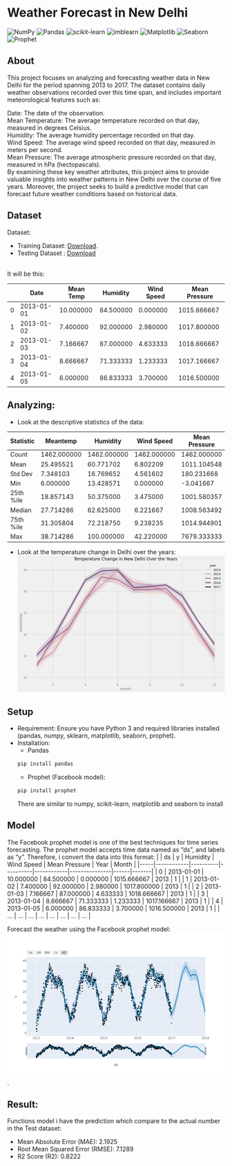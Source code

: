 # Weather Forecast in New Delhi
![NumPy](https://img.shields.io/badge/numpy-%23013243.svg?style=for-the-badge&logo=numpy&logoColor=white)
![Pandas](https://img.shields.io/badge/pandas-%23150458.svg?style=for-the-badge&logo=pandas&logoColor=white)
![scikit-learn](https://img.shields.io/badge/scikit--learn-%23F7931E.svg?style=for-the-badge&logo=scikit-learn&logoColor=white)
![imblearn](https://img.shields.io/badge/imblearn-green?style=for-the-badge&logo=imblearn&logoColor=white)
![Matplotlib](https://img.shields.io/badge/matplotlib-%233A4CAA.svg?style=for-the-badge&logo=matplotlib&logoColor=white)
![Seaborn](https://img.shields.io/badge/seaborn-%2302B6D6.svg?style=for-the-badge&logo=seaborn&logoColor=white)
![Prophet](https://img.shields.io/badge/prophet-%234591A6.svg?style=for-the-badge&logo=prophet&logoColor=white)

## About

This project focuses on analyzing and forecasting weather data in New Delhi for the period spanning 2013 to 2017. The dataset contains daily weather observations recorded over this time span, and includes important meteorological features such as: <br>

Date: The date of the observation.<br>
Mean Temperature: The average temperature recorded on that day, measured in degrees Celsius.<br>
Humidity: The average humidity percentage recorded on that day.<br>
Wind Speed: The average wind speed recorded on that day, measured in meters per second.<br>
Mean Pressure: The average atmospheric pressure recorded on that day, measured in hPa (hectopascals).<br>
By examining these key weather attributes, this project aims to provide valuable insights into weather patterns in New Delhi over the course of five years. Moreover, the project seeks to build a predictive model that can forecast future weather conditions based on historical data.

## Dataset
Dataset: 
* Training Dataset: [Download](https://github.com/tranvietcuong03/weather_forecasting/blob/master/DailyDelhiClimateTrain.csv).
* Testing Dataset : [Download](https://github.com/tranvietcuong03/weather_forecasting/blob/master/DailyDelhiClimateTest.csv)
<br>
It will be this: <br>

|       | Date       | Mean Temp | Humidity | Wind Speed | Mean Pressure |
|-------|------------|-----------|----------|------------|---------------|
| 0     | 2013-01-01 | 10.000000 | 84.500000| 0.000000   | 1015.666667   |
| 1     | 2013-01-02 | 7.400000  | 92.000000| 2.980000   | 1017.800000   |
| 2     | 2013-01-03 | 7.166667  | 87.000000| 4.633333   | 1018.666667   |
| 3     | 2013-01-04 | 8.666667  | 71.333333| 1.233333   | 1017.166667   |
| 4     | 2013-01-05 | 6.000000  | 86.833333| 3.700000   | 1016.500000   |


## Analyzing:
* Look at the descriptive statistics of the data: <br>

| Statistic | Meantemp   | Humidity | Wind Speed | Mean Pressure |
|-----------|------------|----------|------------|---------------|
| Count     | 1462.000000 | 1462.000000 | 1462.000000 | 1462.000000 |
| Mean      | 25.495521   | 60.771702  | 6.802209   | 1011.104548 |
| Std Dev   | 7.348103    | 16.769652  | 4.561602   | 180.231668  |
| Min       | 6.000000    | 13.428571  | 0.000000   | -3.041667  |
| 25th %ile | 18.857143   | 50.375000  | 3.475000   | 1001.580357 |
| Median    | 27.714286   | 62.625000  | 6.221667   | 1008.563492 |
| 75th %ile | 31.305804   | 72.218750  | 9.238235   | 1014.944901 |
| Max       | 38.714286   | 100.000000 | 42.220000  | 7679.333333 |



* Look at the temperature change in Delhi over the years:
![...](https://github.com/tranvietcuong03/weather_forecasting/blob/master/analyze_temperature.png)

## Setup
- Requirement: Ensure you have Python 3 and required libraries installed (pandas, numpy, sklearn, matplotlib, seaborn, prophet).
- Installation:
  * Pandas
  ```sh
  pip install pandas
  ```
   * Prophet (Facebook model):
  ```sh
  pip install prophet
  ```
  There are similar to numpy, scikit-learn, matplotlib and seaborn to install
  
## Model
The Facebook prophet model is one of the best techniques for time series forecasting. The prophet model accepts time data named as “ds”, and labels as “y”. Therefore, i convert the data into this format:
|     | ds         | y        | Humidity | Wind Speed | Mean Pressure | Year | Month |
|-----|------------|----------|----------|------------|---------------|------|-------|
| 0   | 2013-01-01 | 10.000000 | 84.500000 | 0.000000  | 1015.666667 | 2013 | 1     |
| 1   | 2013-01-02 | 7.400000  | 92.000000 | 2.980000  | 1017.800000 | 2013 | 1     |
| 2   | 2013-01-03 | 7.166667  | 87.000000 | 4.633333  | 1018.666667 | 2013 | 1     |
| 3   | 2013-01-04 | 8.666667  | 71.333333 | 1.233333  | 1017.166667 | 2013 | 1     |
| 4   | 2013-01-05 | 6.000000  | 86.833333 | 3.700000  | 1016.500000 | 2013 | 1     |
| ... | ...        | ...      | ...      | ...        | ...         | ...  | ...   |



Forecast the weather using the Facebook prophet model:
![...](https://github.com/tranvietcuong03/weather_forecasting/blob/master/weather_forecasting.png).

## Result:
Functions model i have the prediction which compare to the actual number in the Test dataset:
* Mean Absolute Error (MAE): 2.1925
* Root Mean Squared Error (RMSE): 7.1289
* R2 Score (R2): 0.8222
